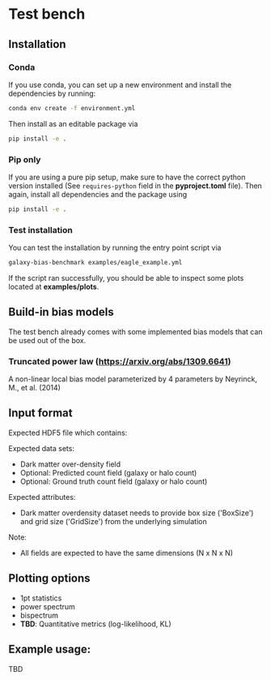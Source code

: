 Test bench
==

## Installation


### Conda

If you use conda, you can set up a new environment and install the dependencies by running:

```bash
conda env create -f environment.yml
```

Then install as an editable package via

```bash
pip install -e .
```

### Pip only

If you are using a pure pip setup, make sure to have the correct python version installed (See `requires-python` field in the **pyproject.toml** file).
Then again, install all dependencies and the package using

```bash
pip install -e .
```

### Test installation

You can test the installation by running the entry point script via

```bash
galaxy-bias-benchmark examples/eagle_example.yml
```

If the script ran successfully, you should be able to inspect some plots located at **examples/plots**.

Build-in bias models
--

The test bench already comes with some implemented bias models that can be used out of the box.

### Truncated power law (https://arxiv.org/abs/1309.6641)

A non-linear local bias model parameterized by 4 parameters by Neyrinck, M., et al. (2014)

Input format
--

Expected HDF5 file which contains:

Expected data sets:

- Dark matter over-density field
- Optional: Predicted count field (galaxy or halo count)
- Optional: Ground truth count field (galaxy or halo count)

Expected attributes:

- Dark matter overdensity dataset needs to provide box size ('BoxSize') and grid size ('GridSize') from the underlying
  simulation

Note:

* All fields are expected to have the same dimensions (N x N x N)

Plotting options
--

* 1pt statistics
* power spectrum
* bispectrum
* **TBD**: Quantitative metrics (log-likelihood, KL) 

Example usage:
--

TBD